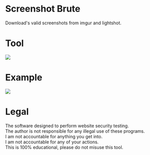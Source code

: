 # Screenshot Brute
 Download's valid screenshots from imgur and lightshot.

# Tool
![](https://i.ibb.co/vh5vcR5/tool.png)

# Example
![](https://i.ibb.co/J2x7H7p/example.png)

  
# Legal
 The software designed to perform website security testing.<br/>
 The author is not responsible for any illegal use of these programs.<br/>
 I am not accountable for anything you get into.<br/>
 I am not accountable for any of your actions.<br/>
 This is 100% educational, please do not misuse this tool.
 
